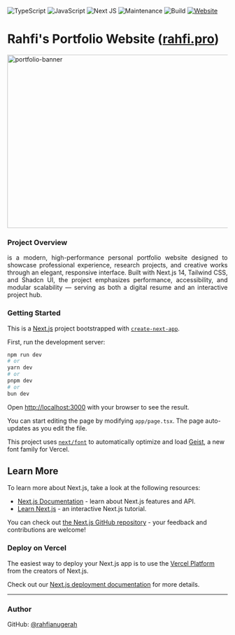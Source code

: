 ![TypeScript](https://img.shields.io/badge/TypeScript-%23007ACC.svg?&logo=typescript&logoColor=white)
![JavaScript](https://img.shields.io/badge/JavaScript-%23323330.svg?&logo=javascript&logoColor=%23F7DF1E)
![Next JS](https://img.shields.io/badge/Next-black?&logo=next.js&logoColor=white)
![Maintenance](https://img.shields.io/badge/Maintenance-Yes-green)
![Build](https://img.shields.io/badge/Build-Passing-green)
[![Website](https://img.shields.io/badge/Portfolio_Website-Click_here-brightgreen)](https://rahfi.pro)

<h1>Rahfi's Portfolio Website (<a href="https://rahfi.pro">rahfi.pro</a>)</h1>
<img width="1584" height="396" alt="portfolio-banner" src="https://github.com/user-attachments/assets/c42336bf-9b3e-4b9d-89f2-49a35079ea14" />

### Project Overview

<p align="justify">
   is a modern, high-performance personal portfolio website designed to showcase professional experience, research projects, and creative works through an elegant, responsive interface.
  Built with Next.js 14, Tailwind CSS, and Shadcn UI, the project emphasizes performance, accessibility, and modular scalability — serving as both a digital resume and an interactive project hub.
</p>

### Getting Started

This is a [Next.js](https://nextjs.org) project bootstrapped with [`create-next-app`](https://nextjs.org/docs/app/api-reference/cli/create-next-app).

First, run the development server:

```bash
npm run dev
# or
yarn dev
# or
pnpm dev
# or
bun dev
```

Open [http://localhost:3000](http://localhost:3000) with your browser to see the result.

You can start editing the page by modifying `app/page.tsx`. The page auto-updates as you edit the file.

This project uses [`next/font`](https://nextjs.org/docs/app/building-your-application/optimizing/fonts) to automatically optimize and load [Geist](https://vercel.com/font), a new font family for Vercel.

## Learn More

To learn more about Next.js, take a look at the following resources:

- [Next.js Documentation](https://nextjs.org/docs) - learn about Next.js features and API.
- [Learn Next.js](https://nextjs.org/learn) - an interactive Next.js tutorial.

You can check out [the Next.js GitHub repository](https://github.com/vercel/next.js) - your feedback and contributions are welcome!

### Deploy on Vercel

The easiest way to deploy your Next.js app is to use the [Vercel Platform](https://vercel.com/new?utm_medium=default-template&filter=next.js&utm_source=create-next-app&utm_campaign=create-next-app-readme) from the creators of Next.js.

Check out our [Next.js deployment documentation](https://nextjs.org/docs/app/building-your-application/deploying) for more details.

---

### Author
GitHub: [@rahfianugerah](https://www.github.com/rahfianugerah)
